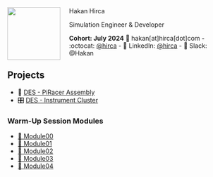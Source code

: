 <img align="left" width="120" height="120" style="margin-right: 20px;" src="https://github.com/hirca.png">
Hakan Hirca

Simulation Engineer & Developer

**Cohort: July 2024**
📧 hakan[at]hirca[dot]com  - :octocat: [@hirca](https://github.com/hirca) - 🔗 LinkedIn: [@hirca](https://linkedin.com/in/hirca) - 💬 Slack: @Hakan


## Projects

- 🚗 [DES - PiRacer Assembly](https://github.com/hirca/DES-PiRacer-Assembly)
- 🎛️ [DES - Instrument Cluster](https://github.com/hirca/DES-Instrument-Cluster)

### Warm-Up Session Modules

- [📁 Module00](https://github.com/hirca/SEA-ME-warm-up/tree/hhirca/Modules/Module00)
- [📁 Module01](https://github.com/hirca/SEA-ME-warm-up/tree/hhirca/Modules/Module01)
- [📁 Module02](https://github.com/hirca/SEA-ME-warm-up/tree/hhirca/Modules/Module02)
- [📁 Module03](https://github.com/hirca/SEA-ME-warm-up/tree/hhirca/Modules/Module03)
- [📁 Module04](https://github.com/hirca/SEA-ME-warm-up/tree/hhirca/Modules/Module04)